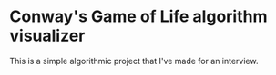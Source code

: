 # Conway's Game of Life algorithm visualizer
This is a simple algorithmic project that I've made for an interview.
